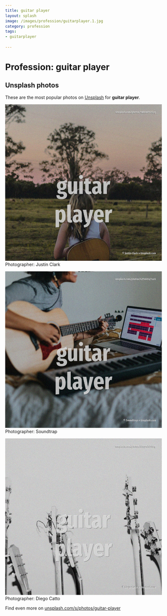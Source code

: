 ```yaml
---
title: guitar player
layout: splash
image: /images/profession/guitarplayer.1.jpg
category: profession
tags:
- guitarplayer

---
```

# Profession: guitar player



 
## Unsplash photos
These are the most popular photos on [Unsplash](https://unsplash.com) for **guitar player**.
 
![guitar player](/images/profession/guitarplayer.1.jpg)
Photographer:  Justin Clark
 
![guitar player](/images/profession/guitarplayer.2.jpg)
Photographer:  Soundtrap
 
![guitar player](/images/profession/guitarplayer.3.jpg)
Photographer:  Diego Catto
 
Find even more on [unsplash.com/s/photos/guitar-player](https://unsplash.com/s/photos/guitar-player)
 
